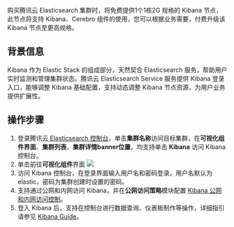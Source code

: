 购买腾讯云 Elasticsearch 集群时，将免费提供1个1核2G 规格的 Kibana 节点，此节点将支持 Kibana、Cerebro 组件的使用，您可以根据业务需要，付费升级该 Kibana 节点至更高规格。

## 背景信息

Kibana 作为 Elastic Stack 的组成部分，天然契合 Elasticsearch 服务，帮助用户实时监测和管理集群状态。腾讯云 Elasticsearch Service 服务提供 Kibana 登录入口，能够调整 Kibana 基础配置，支持动态调整 Kibana 节点资源，为用户业务提供扩展性。

## 操作步骤

1. 登录腾讯云[ Elasticsearch 控制台](https://console.cloud.tencent.com/es)，单击**集群名称**访问目标集群，在**可视化组件界面**、**集群列表**、**集群详情banner位置**，均支持单击 **Kibana** 访问 Kibana 控制台。
2. 单击前往**可视化组件**界面
![](https://qcloudimg.tencent-cloud.cn/raw/e1fdb9fa2837d186a5c4708deab95b78.png)
3. 访问 Kibana 控制台，在登录界面输入用户名和密码登录。用户名默认为 elastic，密码为集群创建时设置的密码。
4. 支持通过公网和内网访问 Kibana，并在**公网访问策略**模块配置 [Kibana 公网和内网访问控制](https://tcloud-doc.isd.com/document/product/845/16992)。
5. 登入 Kibana 后，支持在控制台进行数据查询、仪表板制作等操作，详细指引请参见 [ Kibana Guide](https://www.elastic.co/guide/en/kibana/current/index.html?spm=a2c4g.11186623.0.0.2bc8216bPBCELk)。
